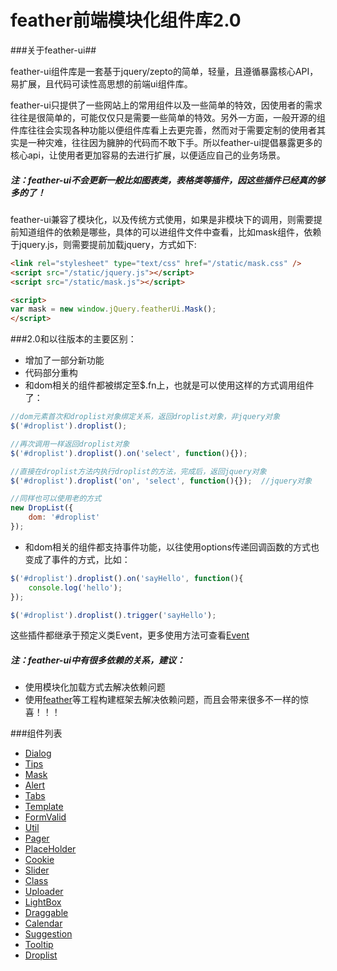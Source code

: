 feather前端模块化组件库2.0
=====================

###关于feather-ui##

feather-ui组件库是一套基于jquery/zepto的简单，轻量，且遵循暴露核心API，易扩展，且代码可读性高思想的前端ui组件库。

feather-ui只提供了一些网站上的常用组件以及一些简单的特效，因使用者的需求往往是很简单的，可能仅仅只是需要一些简单的特效。另外一方面，一般开源的组件库往往会实现各种功能以便组件库看上去更完善，然而对于需要定制的使用者其实是一种灾难，往往因为臃肿的代码而不敢下手。所以feather-ui提倡暴露更多的核心api，让使用者更加容易的去进行扩展，以便适应自己的业务场景。

##### 注：feather-ui不会更新一般比如图表类，表格类等插件，因这些插件已经真的够多的了！

feather-ui兼容了模块化，以及传统方式使用，如果是非模块下的调用，则需要提前知道组件的依赖是哪些，具体的可以进组件文件中查看，比如mask组件，依赖于jquery.js，则需要提前加载jquery，方式如下:

```html
<link rel="stylesheet" type="text/css" href="/static/mask.css" />
<script src="/static/jquery.js"></script>
<script src="/static/mask.js"></script>

<script>
var mask = new window.jQuery.featherUi.Mask();
</script>
```

###2.0和以往版本的主要区别：

* 增加了一部分新功能
* 代码部分重构
* 和dom相关的组件都被绑定至$.fn上，也就是可以使用这样的方式调用组件了：

```js
//dom元素首次和droplist对象绑定关系，返回droplist对象，非jquery对象
$('#droplist').droplist();

//再次调用一样返回droplist对象
$('#droplist').droplist().on('select', function(){});

//直接在droplist方法内执行droplist的方法，完成后，返回jquery对象
$('#droplist').droplist('on', 'select', function(){});	//jquery对象
```

```js
//同样也可以使用老的方式
new DropList({
	dom: '#droplist'
});
```

* 和dom相关的组件都支持事件功能，以往使用options传递回调函数的方式也变成了事件的方式，比如：

```js
$('#droplist').droplist().on('sayHello', function(){
	console.log('hello');
});

$('#droplist').droplist().trigger('sayHello');
```
这些插件都继承于预定义类Event，更多使用方法可查看[Event](/class)


##### 注：feather-ui中有很多依赖的关系，建议：

* 使用模块化加载方式去解决依赖问题
* 使用[feather](http://github.com/feather-team/feather)等工程构建框架去解决依赖问题，而且会带来很多不一样的惊喜！！！


###组件列表
* [Dialog](/dialog)
* [Tips](/tips)
* [Mask](/mask)
* [Alert](/alert)
* [Tabs](/tabs)
* [Template](/template)
* [FormValid](/formValid)
* [Util](/util)
* [Pager](/pager)
* [PlaceHolder](/placeholder)
* [Cookie](/cookie)
* [Slider](/slider)
* [Class](/class)
* [Uploader](/uploader)
* [LightBox](/lightbox)
* [Draggable](/Draggable)
* [Calendar](/calendar)
* [Suggestion](/suggestion)
* [Tooltip](/tooltip)
* [Droplist](/droplist)
